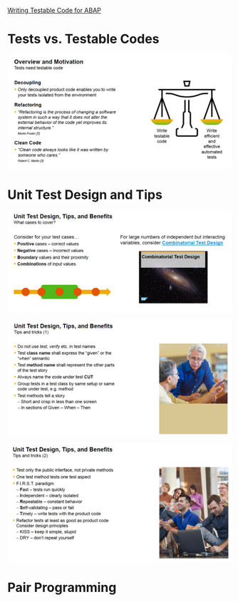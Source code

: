 <!-- TITLE: Writing Testable Code for ABAP -->
<!-- SUBTITLE: Some best practices and guidelines from this Open SAP course -->

[Writing Testable Code for ABAP](https://open.sap.com/courses/wtc1)
# Tests vs. Testable Codes
![Tests Need Testable Codes](/uploads/abap/tests-need-testable-codes.png "Tests Need Testable Codes")
# Unit Test Design and Tips
![What Cases To Cover](/uploads/abap/what-cases-to-cover.png "What Cases To Cover")

![Tips And Tricks](/uploads/abap/tips-and-tricks.png "Tips And Tricks")

![Tips And Tricks 2](/uploads/abap/tips-and-tricks-2.png "Tips And Tricks 2")

# Pair Programming
